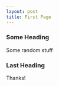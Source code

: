 ```yaml
---
layout: post
title: First Page
---
```


### Some Heading

Some random stuff

### Last Heading


Thanks!
